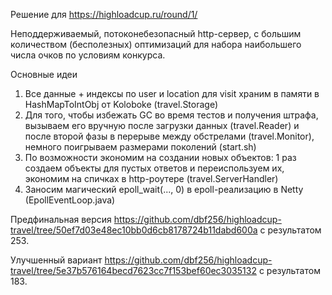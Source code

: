 Решение для https://highloadcup.ru/round/1/

Неподдерживаемый, потоконебезопасный http-сервер, с большим количеством (бесполезных) оптимизаций для набора наибольшего числа очков по условиям конкурса.

Основные идеи
1) Все данные + индексы по user и location для visit храним в памяти в HashMapToIntObj от Koloboke (travel.Storage)
2) Для того, чтобы избежать GC во время тестов и получения штрафа, вызываем его вручную после загрузки данных (travel.Reader) и после второй фазы в перерыве между обстрелами (travel.Monitor), немного поигрываем размерами поколений (start.sh)
3) По возможности экономим на создании новых объектов: 1 раз создаем объекты для пустых ответов и переиспользуем их, экономим на спичках в http-роутере (travel.ServerHandler)
4) Заносим магический epoll_wait(..., 0) в epoll-реализацию в Netty (EpollEventLoop.java)

Предфинальная версия https://github.com/dbf256/highloadcup-travel/tree/50ef7d03e48ec10bb0d6cb8178724b11dabd600a с результатом 253.

Улучшенный вариант https://github.com/dbf256/highloadcup-travel/tree/5e37b576164becd7623cc7f153bef60ec3035132 с результатом 183.
